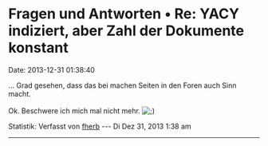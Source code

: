 Fragen und Antworten • Re: YACY indiziert, aber Zahl der Dokumente konstant
===========================================================================

Date: 2013-12-31 01:38:40

\... Grad gesehen, dass das bei machen Seiten in den Foren auch Sinn
macht.\
\
Ok. Beschwere ich mich mal nicht mehr.
![;)](http://forum.yacy-websuche.de/images/smilies/icon_e_wink.gif "Wink")

Statistik: Verfasst von
[fherb](http://forum.yacy-websuche.de/memberlist.php?mode=viewprofile&u=9031)
--- Di Dez 31, 2013 1:38 am

------------------------------------------------------------------------
